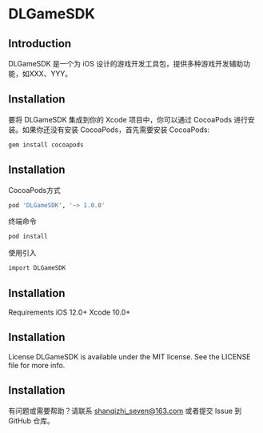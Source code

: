 # DLGameSDK

## Introduction
DLGameSDK 是一个为 iOS 设计的游戏开发工具包，提供多种游戏开发辅助功能，如XXX、YYY。

## Installation
要将 DLGameSDK 集成到你的 Xcode 项目中，你可以通过 CocoaPods 进行安装。如果你还没有安装 CocoaPods，首先需要安装 CocoaPods:

```bash
gem install cocoapods
```

## Installation
CocoaPods方式
```bash
pod 'DLGameSDK', '~> 1.0.0'
```
终端命令
```bash
pod install
```
使用引入
```bash
import DLGameSDK
```
## Installation
Requirements
iOS 12.0+
Xcode 10.0+

## Installation
License
DLGameSDK is available under the MIT license. See the LICENSE file for more info.

## Installation
有问题或需要帮助？请联系 shanqizhi_seven@163.com 或者提交 Issue 到 GitHub 仓库。
